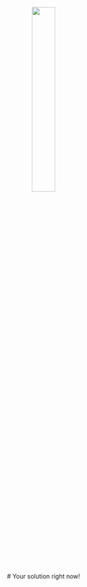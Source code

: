 <p align="center" width="100%">
    <img width="33%" src="https://gohbot.space/static/img/gohbot.svg"> 
</p>

<p align="center" width="100%">
    # Your solution right now!
</p>

